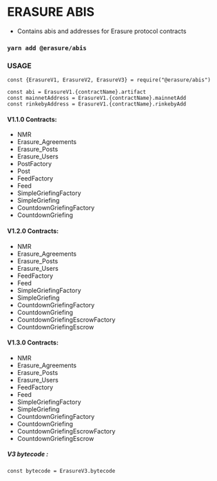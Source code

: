 # ERASURE ABIS

- Contains abis and addresses for Erasure protocol contracts

### `yarn add @erasure/abis`

### USAGE

```
const {ErasureV1, ErasureV2, ErasureV3} = require("@erasure/abis")

const abi = ErasureV1.{contractName}.artifact
const mainnetAddress = ErasureV1.{contractName}.mainnetAdd
const rinkebyAddress = ErasureV1.{contractName}.rinkebyAdd
```

#### V1.1.0 Contracts:

- NMR
- Erasure_Agreements
- Erasure_Posts
- Erasure_Users
- PostFactory
- Post
- FeedFactory
- Feed
- SimpleGriefingFactory
- SimpleGriefing
- CountdownGriefingFactory
- CountdownGriefing

#### V1.2.0 Contracts:

- NMR
- Erasure_Agreements
- Erasure_Posts
- Erasure_Users
- FeedFactory
- Feed
- SimpleGriefingFactory
- SimpleGriefing
- CountdownGriefingFactory
- CountdownGriefing
- CountdownGriefingEscrowFactory
- CountdownGriefingEscrow

#### V1.3.0 Contracts:

- NMR
- Erasure_Agreements
- Erasure_Posts
- Erasure_Users
- FeedFactory
- Feed
- SimpleGriefingFactory
- SimpleGriefing
- CountdownGriefingFactory
- CountdownGriefing
- CountdownGriefingEscrowFactory
- CountdownGriefingEscrow


##### V3 bytecode : 

```aidl
const bytecode = ErasureV3.bytecode
```
